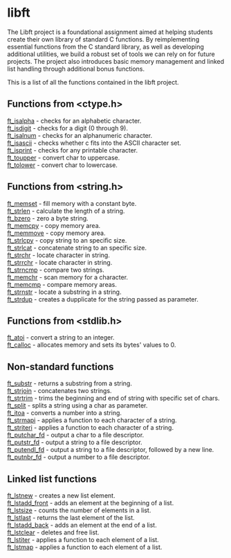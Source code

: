 # libft

The Libft project is a foundational assignment aimed at helping students create their own library of standard C functions. By reimplementing essential functions from the C standard library, as well as developing additional utilities, we build a robust set of tools we can rely on for future projects. The project also introduces basic memory management and linked list handling through additional bonus functions.

This is a list of all the functions contained in the libft project.

## Functions from <ctype.h>

[ft_isalpha](ft_isalpha.c) - checks for an alphabetic character.  
[ft_isdigit](ft_isdigit.c) - checks for a digit (0 through 9).  
[ft_isalnum](ft_isalnum.c) - checks for an alphanumeric character.  
[ft_isascii](ft_isascii.c) - checks whether c fits into the ASCII character set.  
[ft_isprint](ft_isprint.c) - checks for any printable character.  
[ft_toupper](ft_toupper.c) - convert char to uppercase.  
[ft_tolower](ft_tolower.c) - convert char to lowercase.  

## Functions from <string.h>

[ft_memset](ft_memset.c) - fill memory with a constant byte.  
[ft_strlen](ft_strlen.c) - calculate the length of a string.  
[ft_bzero](ft_bzero.c) - zero a byte string.  
[ft_memcpy](ft_memcpy.c) - copy memory area.  
[ft_memmove](ft_memmove.c) - copy memory area.  
[ft_strlcpy](ft_strlcpy.c) - copy string to an specific size.  
[ft_strlcat](ft_strlcat.c) - concatenate string to an specific size.  
[ft_strchr](ft_strchr.c) - locate character in string.  
[ft_strrchr](ft_strrchr.c) - locate character in string.  
[ft_strncmp](ft_strncmp.c) - compare two strings.  
[ft_memchr](ft_memchr.c) - scan memory for a character.  
[ft_memcmp](ft_memcmp.c) - compare memory areas.  
[ft_strnstr](ft_strnstr.c) - locate a substring in a string.  
[ft_strdup](ft_strdup.c) - creates a dupplicate for the string passed as parameter.  

## Functions from <stdlib.h>

[ft_atoi](ft_atoi.c) - convert a string to an integer.  
[ft_calloc](ft_calloc.c) - allocates memory and sets its bytes' values to 0.  

## Non-standard functions

[ft_substr](ft_substr.c) - returns a substring from a string.  
[ft_strjoin](ft_strjoin.c) - concatenates two strings.  
[ft_strtrim](ft_strtrim.c) - trims the beginning and end of string with specific set of chars.  
[ft_split](ft_split.c) - splits a string using a char as parameter.  
[ft_itoa](ft_itoa.c) - converts a number into a string.  
[ft_strmapi](ft_strmapi.c) - applies a function to each character of a string.  
[ft_striteri](ft_striteri.c) - applies a function to each character of a string.  
[ft_putchar_fd](ft_putchar_fd.c) - output a char to a file descriptor.  
[ft_putstr_fd](ft_putstr_fd.c) - output a string to a file descriptor.  
[ft_putendl_fd](ft_putendl_fd.c) - output a string to a file descriptor, followed by a new line.  
[ft_putnbr_fd](ft_putnbr_fd.c) - output a number to a file descriptor.  

## Linked list functions

[ft_lstnew](ft_lstnew.c) - creates a new list element.  
[ft_lstadd_front](ft_lstadd_front.c) - adds an element at the beginning of a list.  
[ft_lstsize](ft_lstsize.c) - counts the number of elements in a list.  
[ft_lstlast](ft_lstlast.c) - returns the last element of the list.  
[ft_lstadd_back](ft_lstadd_back.c) - adds an element at the end of a list.  
[ft_lstclear](ft_lstclear.c) - deletes and free list.  
[ft_lstiter](ft_lstiter.c) - applies a function to each element of a list.  
[ft_lstmap](ft_lstmap.c) - applies a function to each element of a list.  
